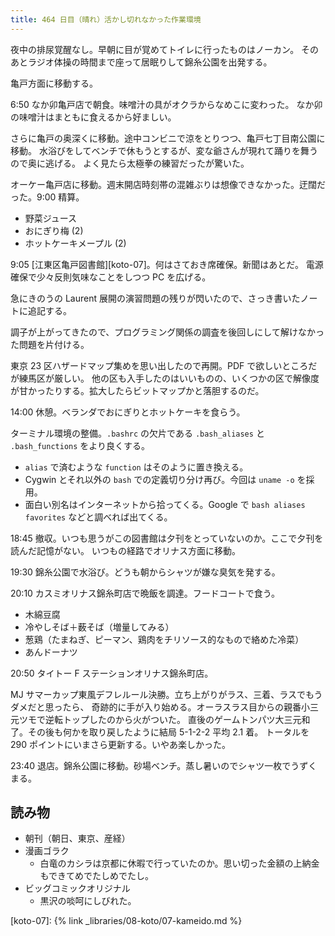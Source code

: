 ```yaml
---
title: 464 日目（晴れ）活かし切れなかった作業環境
---
```


夜中の排尿覚醒なし。早朝に目が覚めてトイレに行ったものはノーカン。
そのあとラジオ体操の時間まで座って居眠りして錦糸公園を出発する。

亀戸方面に移動する。

6:50 なか卯亀戸店で朝食。味噌汁の具がオクラからなめこに変わった。
なか卯の味噌汁はまともに食えるから好ましい。

さらに亀戸の奥深くに移動。途中コンビニで涼をとりつつ、亀戸七丁目南公園に移動。
水浴びをしてベンチで休もうとするが、変な爺さんが現れて踊りを舞うので奥に逃げる。
よく見たら太極拳の練習だったが驚いた。

オーケー亀戸店に移動。週末開店時刻帯の混雑ぶりは想像できなかった。迂闊だった。9:00 精算。

* 野菜ジュース
* おにぎり梅 (2)
* ホットケーキメープル (2)

9:05 [江東区亀戸図書館][koto-07]。何はさておき席確保。新聞はあとだ。
電源確保で少々反則気味なことをしつつ PC を広げる。

急にきのうの Laurent 展開の演習問題の残りが閃いたので、さっき書いたノートに追記する。

調子が上がってきたので、プログラミング関係の調査を後回しにして解けなかった問題を片付ける。

東京 23 区ハザードマップ集めを思い出したので再開。PDF で欲しいところだが練馬区が厳しい。
他の区も入手したのはいいものの、いくつかの区で解像度が甘かったりする。拡大したらビットマップかと落胆するのだ。

14:00 休憩。ベランダでおにぎりとホットケーキを食らう。

ターミナル環境の整備。`.bashrc` の欠片である `.bash_aliases` と `.bash_functions` をより良くする。

* `alias` で済むような `function` はそのように置き換える。
* Cygwin とそれ以外の `bash` での定義切り分け再び。今回は `uname -o` を採用。
* 面白い別名はインターネットから拾ってくる。Google で `bash aliases favorites` などと調べれば出てくる。

18:45 撤収。いつも思うがこの図書館は夕刊をとっていないのか。ここで夕刊を読んだ記憶がない。
いつもの経路でオリナス方面に移動。

19:30 錦糸公園で水浴び。どうも朝からシャツが嫌な臭気を発する。

20:10 カスミオリナス錦糸町店で晩飯を調達。フードコートで食う。

* 木綿豆腐
* 冷やしそば＋薮そば（増量してみる）
* 葱鶏（たまねぎ、ピーマン、鶏肉をチリソース的なもので絡めた冷菜）
* あんドーナツ

20:50 タイトー F ステーションオリナス錦糸町店。

MJ サマーカップ東風デフレルール決勝。立ち上がりがラス、三着、ラスでもうダメだと思ったら、
奇跡的に手が入り始める。オーラスラス目からの親番小三元ツモで逆転トップしたのから火がついた。
直後のゲームトンパツ大三元和了。その後も何かを取り戻したように結局 5-1-2-2 平均 2.1 着。
トータルを 290 ポイントにいまさら更新する。いやあ楽しかった。

23:40 退店。錦糸公園に移動。砂場ベンチ。蒸し暑いのでシャツ一枚でうずくまる。

## 読み物

* 朝刊（朝日、東京、産経）
* 漫画ゴラク
  * 白竜のカシラは京都に休暇で行っていたのか。思い切った金額の上納金もできてめでたしめでたし。
* ビッグコミックオリジナル
  * 黒沢の啖呵にしびれた。

[koto-07]: {% link _libraries/08-koto/07-kameido.md %}
